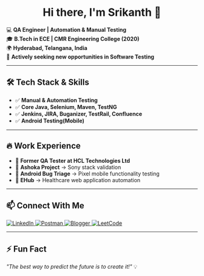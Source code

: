 <h1 align="center">Hi there, I'm Srikanth 👋</h1>  

💻 **QA Engineer | Automation & Manual Testing**  
🎓 **B.Tech in ECE | CMR Engineering College (2020)**  
🌍 **Hyderabad, Telangana, India**  
🚀 **Actively seeking new opportunities in Software Testing**  

---

## 🛠 Tech Stack & Skills  
- ✅ **Manual & Automation Testing**  
- ✅ **Core Java, Selenium, Maven, TestNG**  
- ✅ **Jenkins, JIRA, Buganizer, TestRail, Confluence**  
- ✅ **Android Testing(Mobile)**  

---

## 🔥 Work Experience  
- 🏢 **Former QA Tester at HCL Technologies Ltd**  
- 📌 **Ashoka Project** → Sony stack validation  
- 📌 **Android Bug Triage** → Pixel mobile functionality testing  
- 📌 **EHub** → Healthcare web application automation  

---

## 📫 Connect With Me  

<p align="left">
  <a href="https://www.linkedin.com/in/tsrikanth25/" target="_blank">
    <img src="https://img.shields.io/badge/LinkedIn-Connect-blue?style=flat&logo=linkedin" alt="LinkedIn">
  </a>
  <a href="https://www.postman.com/tsrikanth25" target="_blank">
    <img src="https://img.shields.io/badge/Postman-Profile-orange?style=flat&logo=postman" alt="Postman">
  </a>
  <a href="https://www.blogger.com/profile/15618515748889212644" target="_blank">
    <img src="https://img.shields.io/badge/Blogger-Visit-red?style=flat&logo=blogger" alt="Blogger">
  </a>
  <a href="https://leetcode.com/u/T_SRIKANTH/" target="_blank">
    <img src="https://img.shields.io/badge/LeetCode-Profile-yellow?style=flat&logo=leetcode" alt="LeetCode">
  </a>
</p>

---

## ⚡ Fun Fact  
_"The best way to predict the future is to create it!"_ 💡  

